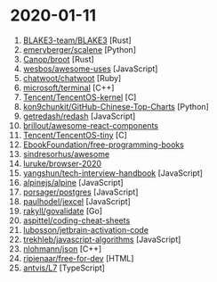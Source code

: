 # 2020-01-11

1. [BLAKE3-team/BLAKE3](https://github.com/BLAKE3-team/BLAKE3 "The BLAKE3 cryptographic hash function") [Rust]
2. [emeryberger/scalene](https://github.com/emeryberger/scalene "a high-performance, high-precision CPU and memory profiler for Python") [Python]
3. [Canop/broot](https://github.com/Canop/broot "A new way to see and navigate directory trees") [Rust]
4. [wesbos/awesome-uses](https://github.com/wesbos/awesome-uses "A list of /uses pages detailing developer setups, gear, software and configs.") [JavaScript]
5. [chatwoot/chatwoot](https://github.com/chatwoot/chatwoot "Simple and elegant live chat software 🔥💬") [Ruby]
6. [microsoft/terminal](https://github.com/microsoft/terminal "The new Windows Terminal, and the original Windows console host - all in the same place!") [C++]
7. [Tencent/TencentOS-kernel](https://github.com/Tencent/TencentOS-kernel "腾讯针对云的场景研发的服务器操作系统") [C]
8. [kon9chunkit/GitHub-Chinese-Top-Charts](https://github.com/kon9chunkit/GitHub-Chinese-Top-Charts "🇨🇳 GitHub中文排行榜，帮助你发现高分优秀中文项目、更高效地吸收国人的优秀经验成果；榜单每周更新一次，敬请关注！") [Python]
9. [getredash/redash](https://github.com/getredash/redash "Make Your Company Data Driven. Connect to any data source, easily visualize, dashboard and share your data.") [JavaScript]
10. [brillout/awesome-react-components](https://github.com/brillout/awesome-react-components "Curated List of React Components & Libraries.") 
11. [Tencent/TencentOS-tiny](https://github.com/Tencent/TencentOS-tiny "腾讯物联网终端操作系统") [C]
12. [EbookFoundation/free-programming-books](https://github.com/EbookFoundation/free-programming-books "📚 Freely available programming books") 
13. [sindresorhus/awesome](https://github.com/sindresorhus/awesome "😎 Awesome lists about all kinds of interesting topics") 
14. [luruke/browser-2020](https://github.com/luruke/browser-2020 "Things you can do with a browser in 2020 ☕️") 
15. [yangshun/tech-interview-handbook](https://github.com/yangshun/tech-interview-handbook "💯 Materials to help you rock your next coding interview") [JavaScript]
16. [alpinejs/alpine](https://github.com/alpinejs/alpine "A rugged, minimal framework for composing JavaScript behavior in your markup.") [JavaScript]
17. [porsager/postgres](https://github.com/porsager/postgres "Postgres.js - The Fastest full featured PostgreSQL client for Node.js") [JavaScript]
18. [paulhodel/jexcel](https://github.com/paulhodel/jexcel "jExcel is a lightweight vanilla javascript plugin to create amazing web-based interactive tables and spreadsheets compatible with Excel or any other spreadsheet software.") [JavaScript]
19. [rakyll/govalidate](https://github.com/rakyll/govalidate "Validates your Go installation and dependencies.") [Go]
20. [aspittel/coding-cheat-sheets](https://github.com/aspittel/coding-cheat-sheets "Various cheat sheets on CS stuff") 
21. [lubosson/jetbrain-activation-code](https://github.com/lubosson/jetbrain-activation-code "jetbrain software全家桶激活码activation code, including intellij idea，pycharm，datagrip, webstorm...") 
22. [trekhleb/javascript-algorithms](https://github.com/trekhleb/javascript-algorithms "📝 Algorithms and data structures implemented in JavaScript with explanations and links to further readings") [JavaScript]
23. [nlohmann/json](https://github.com/nlohmann/json "JSON for Modern C++") [C++]
24. [ripienaar/free-for-dev](https://github.com/ripienaar/free-for-dev "A list of SaaS, PaaS and IaaS offerings that have free tiers of interest to devops and infradev") [HTML]
25. [antvis/L7](https://github.com/antvis/L7 "🌎 Large-scale WebGL-powered Geospatial Data Visualization analysis framework which relies on Mapbox GL or AMap to render basemaps.") [TypeScript]
